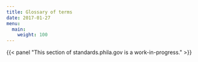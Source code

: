 ```yaml
---
title: Glossary of terms
date: 2017-01-27
menu:
  main:
    weight: 100
---
```

{{< panel "This section of standards.phila.gov is a work-in-progress." >}}
